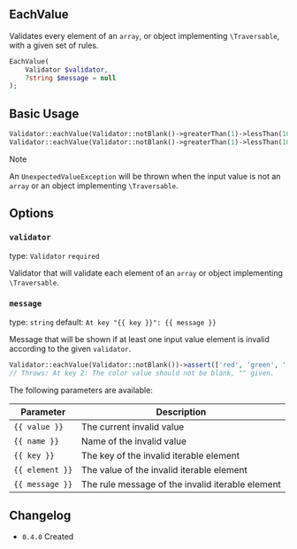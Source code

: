 ## EachValue

Validates every element of an `array`, or object implementing `\Traversable`, with a given set of rules.

```php
EachValue(
    Validator $validator,
    ?string $message = null
);
```

## Basic Usage

```php
Validator::eachValue(Validator::notBlank()->greaterThan(1)->lessThan(10))->validate([4, 5, 6]); // true
Validator::eachValue(Validator::notBlank()->greaterThan(1)->lessThan(10))->validate([4, 5, 20]); // false
```

> [!NOTE]
> An `UnexpectedValueException` will be thrown when the input value is not an `array` or an object implementing `\Traversable`.

## Options

### `validator`

type: `Validator` `required`

Validator that will validate each element of an `array` or object implementing `\Traversable`. 

### `message`

type: `string` default: `At key "{{ key }}": {{ message }}`

Message that will be shown if at least one input value element is invalid according to the given `validator`.

```php
Validator::eachValue(Validator::notBlank())->assert(['red', 'green', ''], 'color'); 
// Throws: At key 2: The color value should not be blank, "" given.
```

The following parameters are available:

| Parameter       | Description                                      |
|-----------------|--------------------------------------------------|
| `{{ value }}`   | The current invalid value                        |
| `{{ name }}`    | Name of the invalid value                        |
| `{{ key }}`     | The key of the invalid iterable element          |
| `{{ element }}` | The value of the invalid iterable element        |
| `{{ message }}` | The rule message of the invalid iterable element |

## Changelog

- `0.4.0` Created